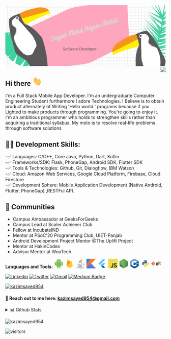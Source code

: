 [![sayed mohd kazim mehdi header](https://github.com/kazimsayed954/kazimsayed954/blob/master/kazimsayed954/Sayed%20Mohd%20Kazim%20Mehdi%20(1).jpg?raw=true)](https://www.linkedin.com/in/kazimsayed/)
<img align='right' src='https://raw.githubusercontent.com/abhisheknaiidu/abhisheknaiidu/master/code.gif'>

<p align="center">

## Hi there <img src="https://raw.githubusercontent.com/ABSphreak/ABSphreak/master/gifs/Hi.gif" width="30 px">

I'm a Full Stack Mobile App Developer.
I'm an undergraduate Computer Engineering Student furthermore I adore Technologies. I Believe is to obtain product alternately of Writing 'Hello world ' programs because if you Lighted to make products through programming. You're going to enjoy it.
I'm an ambitious programmer who holds to strengthen skills rather than acquiring a traditional syllabus. My moto is to resolve real-life problems through software solutions

## 👨‍💻 Development Skills:
-✅ Languages: C/C++, Core Java, Python, Dart, Kotlin<br>
-✅ Frameworks/SDK: Flask, PhoneGap, Android SDK, Flutter SDK<br>
-✅ Tools & Technologies: Github, Git, Dialogflow, IBM Watson<br>
-✅ Cloud: Amazon Web Services, Google Cloud Platform, Firebase, Cloud Firestore<br>
-✅ Development Sphere: Mobile Application Development (Native Android, Flutter, PhoneGap) ,RESTFul API.<br>


## 👯 Communities
* Campus Ambassador at GeeksForGeeks
* Campus Lead at Scaler Achiever Club
* Fellow at IncubateIND
* Mentor at PSoC'20 Programming Club, UIET-Panjab
* Android Development Project Mentor @The Uplift Project
* Mentor at HakinCodes
* Advisor Mentor at WooTech

**Languages and Tools:**
<code><img height="30" src="https://raw.githubusercontent.com/github/explore/80688e429a7d4ef2fca1e82350fe8e3517d3494d/topics/android/android.png"></code>
<code><img height="30" src="https://raw.githubusercontent.com/github/explore/80688e429a7d4ef2fca1e82350fe8e3517d3494d/topics/firebase/firebase.png"></code>
<img src="https://raw.githubusercontent.com/github/explore/80688e429a7d4ef2fca1e82350fe8e3517d3494d/topics/java/java.png" alt="java" width="30" height="30"/>
<code><img height="30" src="https://raw.githubusercontent.com/github/explore/80688e429a7d4ef2fca1e82350fe8e3517d3494d/topics/kotlin/kotlin.png"></code>
<code><img height="30" src="https://raw.githubusercontent.com/github/explore/80688e429a7d4ef2fca1e82350fe8e3517d3494d/topics/flutter/flutter.png"></code>
<code><img height="30" src="https://raw.githubusercontent.com/github/explore/80688e429a7d4ef2fca1e82350fe8e3517d3494d/topics/javascript/javascript.png"></code>
<code><img height="30" src="https://raw.githubusercontent.com/github/explore/80688e429a7d4ef2fca1e82350fe8e3517d3494d/topics/nodejs/nodejs.png"></code>
<code><img height="30" src="https://raw.githubusercontent.com/github/explore/80688e429a7d4ef2fca1e82350fe8e3517d3494d/topics/cpp/cpp.png"></code>
<code><img height="30" src="https://raw.githubusercontent.com/github/explore/80688e429a7d4ef2fca1e82350fe8e3517d3494d/topics/python/python.png"></code>
<code><img height="30" src="https://raw.githubusercontent.com/github/explore/80688e429a7d4ef2fca1e82350fe8e3517d3494d/topics/git/git.png"></code>


[![Linkedin](https://img.shields.io/badge/-kazimsayed-blue?style=flat-square&logo=Linkedin&logoColor=white&link=https://www.linkedin.com/in/kazimsayed/)](https://www.linkedin.com/in/kazimsayed/)
[![Twitter](https://img.shields.io/badge/-@kazimsayed954-1ca0f1?style=flat-square&labelColor=1ca0f1&logo=twitter&logoColor=white&link=https://twitter.com/kazimsayed954)](https://twitter.com/kazimsayed954)
[![Gmail](https://img.shields.io/badge/-kazimsayed954-c14438?style=flat-square&logo=Gmail&logoColor=white&link=mailto:kazimsayed954@gmail.com)](mailto:kazimsayed954@gmail.com)
[![Medium Badge](https://img.shields.io/badge/-kazimsayed-03a57a?style=flat-square&labelColor=000000&logo=Medium&link=https://medium.com/@kazimsayed954/)](https://medium.com/@kazimsayed954)

<p align="left"> <a href="https://github.com/ryo-ma/github-profile-trophy"><img src="https://github-profile-trophy.vercel.app/?username=kazimsayed954&theme=onedark" alt="kazimsayed954" /></a> </p>

#### 📧 Reach out to me here: kazimsayed954@gmail.com

 <details>
<summary>📊 Github Stats</summary>
 
<img src="https://github-readme-stats.vercel.app/api?username=kazimsayed954&&show_icons=true&title_color=08fdd8&icon_color=bb2acf&text_color=ffffff&bg_color=242424" width="100%"/>

![kazim github stats](https://github-readme-stats.vercel.app/api/top-langs/?username=kazimsayed954&theme=dark&hide=TCL)

![kazim github stats](https://github-readme-stats.vercel.app/api?username=kazimsayed954&hide=["issues"]&show_icons=true)
</details>



<p align="left"> <img src="https://komarev.com/ghpvc/?username=kazimsayed954" alt="kazimsayed954" /> </p>

![visitors](https://visitor-badge.glitch.me/badge?page_id=kazimsayed954.kazimsayed954)
 
 
 
  

